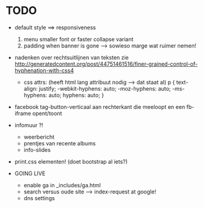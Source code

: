 TODO
====

- default style ==> responsiveness
  1. menu smaller font or faster collapse variant
  2. padding when banner is gone --> sowieso marge wat ruimer nemen!
  
- nadenken over rechtsuitlijnen van teksten
  zie http://generatedcontent.org/post/44751461516/finer-grained-control-of-hyphenation-with-css4
  
  - css attrs: (heeft html lang attribuut nodig --> dat staat al)
        p {
            text-align: justify;
            -webkit-hyphens: auto;
            -moz-hyphens: auto;
            -ms-hyphens: auto;
            hyphens: auto;
        }

- facebook tag-button-verticaal aan rechterkant die meeloopt en een fb-iframe opent/toont


- infomuur ?!
  - weerbericht
  - prentjes van recente albums
  - info-slides

- print.css elementen! (doet bootstrap al iets?)
  
- GOING LIVE 
  - enable ga in _includes/ga.html
  - search versus oude site --> index-request at google!
  - dns settings